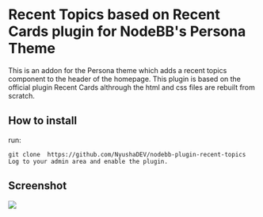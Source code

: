 # Recent Topics based on Recent Cards plugin for NodeBB's Persona Theme

This is an addon for the Persona theme which adds a recent topics component to the header of the homepage.
This plugin is based on the official plugin Recent Cards althrough the html and css files are rebuilt from scratch.

## How to install

run:

    git clone  https://github.com/NyushaDEV/nodebb-plugin-recent-topics
    Log to your admin area and enable the plugin.

## Screenshot

![](http://i.imgur.com/Qle8FUJ.png)